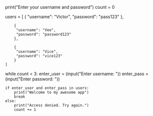 print("Enter your username and password")
count = 0

users = [
        {
         "username": "Victor",
         "password": "pass123"
         },

        {
         "username": "Vee",
         "password": "password123"
        },

        {
         "username": "Vice",
         "password": "vice123"
        }
    ]

while count < 3:
    enter_user = (input("Enter username: "))
    enter_pass = (input("Enter password: "))

    if enter_user and enter_pass in users:
        print("Welcome to my awesome app")
        break
    else:
        print("Access denied. Try again.")
        count += 1
